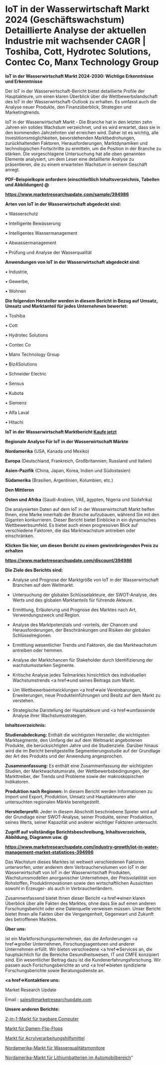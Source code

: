 # IoT in der Wasserwirtschaft Markt 2024 (Geschäftswachstum) Detaillierte Analyse der aktuellen Industrie mit wachsender CAGR | Toshiba, Cott, Hydrotec Solutions, Contec Co, Manx Technology Group

<strong>IoT in der Wasserwirtschaft Markt 2024-2030: Wichtige Erkenntnisse und Erkenntnisse</strong>

Der IoT in der Wasserwirtschaft-Bericht bietet detaillierte Profile der Hauptakteure, um einen klaren Überblick über die Wettbewerbslandschaft des IoT in der Wasserwirtschaft-Outlook zu erhalten. Es umfasst auch die Analyse neuer Produkte, den Finanzüberblick, Strategien und Marketingtrends.

IoT in der Wasserwirtschaft Markt - Die Branche hat in den letzten zehn Jahren ein solides Wachstum verzeichnet, und es wird erwartet, dass sie in den kommenden Jahrzehnten viel erreichen wird. Daher ist es wichtig, alle Investitionsmöglichkeiten, bevorstehenden Marktbedrohungen, zurückhaltenden Faktoren, Herausforderungen, Marktdynamiken und technologischen Fortschritte zu ermitteln, um die Position in der Branche zu stärken. Die vorgeschlagene Untersuchung hat alle oben genannten Elemente analysiert, um dem Leser eine detaillierte Analyse zu präsentieren, die zu einem erwarteten Wachstum in seinem Geschäft anregt.



<strong><b>PDF-Beispielkopie anfordern (einschließlich Inhaltsverzeichnis, Tabellen und Abbildungen) @ </b></strong>

<strong><a href=https://www.marketresearchupdate.com/sample/394986>

<strong>https://www.marketresearchupdate.com/sample/394986</u></a></strong></strong>



<strong>Arten von IoT in der Wasserwirtschaft abgedeckt sind:</strong>

• Wasserschutz

• Intelligente Bewässerung

• Intelligentes Wassermanagement

• Abwassermanagement

• Prüfung und Analyse der Wasserqualität



<strong>Anwendungen von IoT in der Wasserwirtschaft abgedeckt sind:</strong>

• Industrie,

• Gewerbe,

• Wohnen



<strong>Die folgenden Hersteller werden in diesem Bericht in Bezug auf Umsatz, Umsatz und Marktanteil für jedes Unternehmen bewertet:</strong>

• Toshiba

• Cott

• Hydrotec Solutions

• Contec Co

• Manx Technology Group

• Biz4Solutions

• Schneider Electric

• Sensus

• Kubota

• Siemens

• Alfa Laval

• Hitachi



<strong>IoT in der Wasserwirtschaft Marktbericht <a href=https://www.marketresearchupdate.com/buynow/394986>Kaufe jetzt</a></strong>



<strong>Regionale Analyse Für IoT in der Wasserwirtschaft Märkte</strong>



<strong>Nordamerika</strong> (USA, Kanada und Mexiko)



<strong>Europa</strong> (Deutschland, Frankreich, Großbritannien, Russland und Italien)



<strong>Asien-Pazifik</strong> (China, Japan, Korea, Indien und Südostasien)



<strong>Südamerika</strong> (Brasilien, Argentinien, Kolumbien, etc.)



<strong>Den Mittleren</strong> 

<strong>Osten und Afrika</strong> (Saudi-Arabien, VAE, ägypten, Nigeria und Südafrika)

Die analysierten Daten auf dem IoT in der Wasserwirtschaft Markt helfen Ihnen, eine Marke innerhalb der Branche aufzubauen, während Sie mit den Giganten konkurrieren. Dieser Bericht bietet Einblicke in ein dynamisches Wettbewerbsumfeld. Es bietet auch einen progressiven Blick auf verschiedene Faktoren, die das Marktwachstum antreiben oder einschränken.



<strong>Klicken Sie hier, um diesen Bericht zu einem gewinnbringenden Preis zu erhalten
</strong>

<strong><a href=https://www.marketresearchupdate.com/discount/394986>https://www.marketresearchupdate.com/discount/394986</b></u></strong></a>



<strong>Die Ziele des Berichts sind:</strong>

- Analyse und Prognose der Marktgröße von IoT in der Wasserwirtschaft Branchen auf dem Weltmarkt.

- Untersuchung der globalen Schlüsselakteure, der SWOT-Analyse, des Werts und des globalen Marktanteils für führende Akteure.

- Ermittlung, Erläuterung und Prognose des Marktes nach Art, Verwendungszweck und Region.

- Analyse des Marktpotenzials und -vorteils, der Chancen und Herausforderungen, der Beschränkungen und Risiken der globalen Schlüsselregionen.

- Ermittlung wesentlicher Trends und Faktoren, die das Marktwachstum antreiben oder hemmen.

- Analyse der Marktchancen für Stakeholder durch Identifizierung der wachstumsstarken Segmente.

- Kritische Analyse jedes Teilmarktes hinsichtlich des individuellen Wachstumstrends <a href=>und</a> seines Beitrags zum Markt.

- Um Wettbewerbsentwicklungen <a href=>wie</a> Vereinbarungen, Erweiterungen, neue Produkteinführungen und Besitz auf dem Markt zu verstehen.

- Strategische Darstellung der Hauptakteure und <a href=>umfas</a>sende Analyse ihrer Wachstumsstrategien.



<strong>Inhaltsverzeichnis:</strong>



<strong>Studienabdeckung:</strong> Enthält die wichtigsten Hersteller, die wichtigsten Marktsegmente, den Umfang der auf dem Weltmarkt angebotenen Produkte, die berücksichtigten Jahre und die Studienziele. Darüber hinaus wird die im Bericht bereitgestellte Segmentierungsstudie auf der Grundlage der Art des Produkts und der Anwendung angesprochen.



<strong>Zusammenfassung:</strong> Es enthält eine Zusammenfassung der wichtigsten Studien, der Marktwachstumsrate, der Wettbewerbsbedingungen, der Markttreiber, der Trends und Probleme sowie der makroskopischen Indikatoren.



<strong>Produktion nach Regionen:</strong> In diesem Bericht werden Informationen zu Import und Export, Produktion, Umsatz und Hauptakteuren aller untersuchten regionalen Märkte bereitgestellt.



<strong>Herstellerprofil:</strong> Jeder in diesem Abschnitt beschriebene Spieler wird auf der Grundlage einer SWOT-Analyse, seiner Produkte, seiner Produktion, seines Werts, seiner Kapazität und anderer wichtiger Faktoren untersucht.



<strong><b>Zugriff auf vollständige Berichtsbeschreibung, Inhaltsverzeichnis, Abbildung, Diagramm usw. @ </b></strong>

<strong><a href=https://www.marketresearchupdate.com/industry-growth/iot-in-water-management-market-statistices-394986>https://www.marketresearchupdate.com/industry-growth/iot-in-water-management-market-statistices-394986</a></strong>

Das Wachstum dieses Marktes ist weltweit verschiedenen Faktoren unterworfen, unter anderem dem Verbrauchervolumen von IoT in der Wasserwirtschaft von IoT in der Wasserwirtschaft Produkten, Wachstumsmodellen anorganischer Unternehmen, der Preisvolatilität von Rohstoffen, Produktinnovationen sowie den wirtschaftlichen Aussichten sowohl in Erzeuger- als auch in Verbraucherländern.

Zusammenfassend bietet Ihnen dieser Bericht <a href=>einen</a> klaren Überblick über alle Fakten des Marktes, ohne dass Sie auf einen anderen Forschungsbericht oder eine Datenquelle verweisen müssen. Unser Bericht bietet Ihnen alle Fakten über die Vergangenheit, Gegenwart und Zukunft des betroffenen Marktes.



<strong>Über uns:</strong>

 ist ein Marktforschungsunternehmen, das die Anforderungen <a href=>großer</a> Unternehmen, Forschungsagenturen und anderer Unternehmen erfüllt. Wir bieten verschiedene <a href=>Services</a> an, die hauptsächlich für die Bereiche Gesundheitswesen, IT und CMFE konzipiert sind. Ein wesentlicher Beitrag dazu ist die Kundenerfahrungsforschung. Wir passen auch Forschungsberichte an und <a href=>bieten</a> syndizierte Forschungsberichte sowie Beratungsdienste an.



<strong><a href=>Kontaktiere uns:</a></strong>

Market Research Update

Email : sales@marketresearchupdate.com



<strong>Unsere anderen Berichte:</strong>

<a href=https://www.linkedin.com/pulse/2-in-1-portable-computer-market-2023-future-scope>2-in-1-Markt für tragbare Computer</a>

<a href=https://www.linkedin.com/pulse/womens-flip-flops-market-current-business-trends>Markt für Damen-Flip-Flops</a>

<a href=https://www.linkedin.com/pulse/acrylic-processing-aid-market-size-industry>Markt für Acrylverarbeitungshilfsmittel</a>

<a href=https://www.linkedin.com/pulse/north-america-water-quality-monitor-market-challenges>Nordamerika-Markt für Wasserqualitätsmonitore</a>

<a href=https://www.linkedin.com/pulse/north-america-lithium-battery-automotive-market>Nordamerika-Markt für Lithiumbatterien im Automobilbereich</a>"
